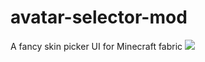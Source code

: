 # avatar-selector-mod
A fancy skin picker UI for Minecraft fabric
<img src="https://i.imgur.com/F3h8Cc5.png"/>


